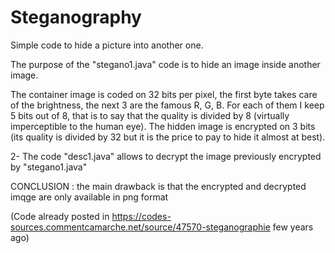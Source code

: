 # Steganography
Simple code to hide a picture into another one.

The purpose of the "stegano1.java" code is to hide an image inside another image.

The container image is coded on 32 bits per pixel, the first byte takes care of the brightness, the next 3 are the famous R, G, B. For each of them I keep 5 bits out of 8, that is to say that the quality is divided by 8 (virtually imperceptible to the human eye). The hidden image is encrypted on 3 bits (its quality is divided by 32 but it is the price to pay to hide it almost at best).

2- The code "desc1.java" allows to decrypt the image previously encrypted by "stegano1.java"

CONCLUSION :
the main drawback is that the encrypted and decrypted imqge are only available in png format

(Code already posted in https://codes-sources.commentcamarche.net/source/47570-steganographie few years ago)
